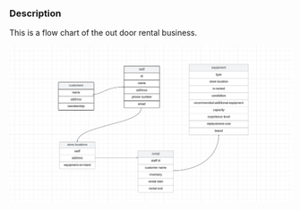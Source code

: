 ### Description

This is a flow chart of the out door rental business.

![alt="flow chart"](<Screenshot 2023-07-16 at 4.54.33 PM.png>)
